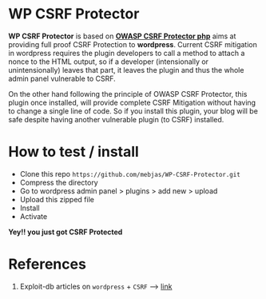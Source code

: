 WP CSRF Protector
======================
**WP CSRF Protector** is based on **[OWASP CSRF Protector php](https://github.com/mebjas/CSRF-Protector-PHP)** aims at providing full proof CSRF Protection to **wordpress**. Current CSRF mitigation in wordpress requires the plugin developers to call a method to attach a nonce to the HTML output, so if a developer (intensionally or unintensionally) leaves that part, it leaves the plugin and thus the whole admin panel vulnerable to CSRF.

On the other hand following the principle of OWASP CSRF Protector, this plugin once installed, will provide complete CSRF Mitigation without having to change a single line of code. So if you install this plugin, your blog will be safe despite having another vulnerable plugin (to CSRF) installed.

How to test / install
=======================
 - Clone this repo `https://github.com/mebjas/WP-CSRF-Protector.git`
 - Compress the directory
 - Go to wordpress admin panel > plugins > add new > upload
 - Upload this zipped file
 - Install
 - Activate
 
**Yey!! you just got CSRF Protected**

References
=================
1. Exploit-db articles on `wordpress` + `CSRF` --> [link](http://www.exploit-db.com/search/?action=search&filter_page=1&filter_description=wordpress&filter_exploit_text=csrf&filter_author=&filter_platform=0&filter_type=0&filter_lang_id=0&filter_port=&filter_osvdb=&filter_cve=)

